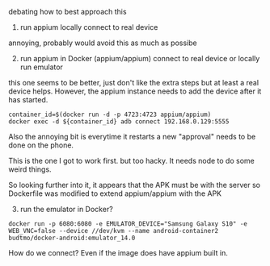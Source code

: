 debating how to best approach this

1. run appium locally connect to real device

annoying, probably would avoid this as much as possibe

2. run appium in Docker (appium/appium) connect to real device or locally run emulator

this one seems to be better, just don't like the extra steps but at least a real device helps. However, the appium instance needs to add the device after it has started.

```
container_id=$(docker run -d -p 4723:4723 appium/appium)
docker exec -d ${container_id} adb connect 192.168.0.129:5555
```

Also the annoying bit is everytime it restarts a new "approval" needs to be done on the phone.

This is the one I got to work first. but too hacky. It needs node to do some weird things.

So looking further into it, it appears that the APK must be with the server so Dockerfile was modified to extend appium/appium with the APK

3. run the emulator in Docker?

```
docker run -p 6080:6080 -e EMULATOR_DEVICE="Samsung Galaxy S10" -e WEB_VNC=false --device //dev/kvm --name android-container2 budtmo/docker-android:emulator_14.0
```

How do we connect? Even if the image does have appium built in.
